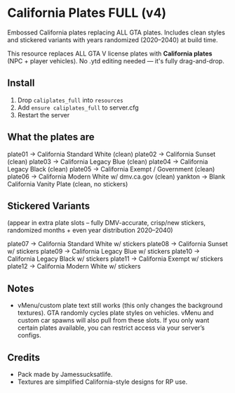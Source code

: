 # California Plates FULL (v4)
Embossed California plates replacing ALL GTA plates. Includes clean styles and stickered variants
with years randomized (2020–2040) at build time.

This resource replaces ALL GTA V license plates with **California plates** (NPC + player vehicles).
No .ytd editing needed — it's fully drag-and-drop.

## Install
1) Drop `caliplates_full` into `resources`
2) Add `ensure caliplates_full` to server.cfg
3) Restart the server

## What the plates are

plate01 → California Standard White (clean)
plate02 → California Sunset (clean)
plate03 → California Legacy Blue (clean)
plate04 → California Legacy Black (clean)
plate05 → California Exempt / Government (clean)
plate06 → California Modern White w/ dmv.ca.gov (clean)
yankton → Blank California Vanity Plate (clean, no stickers)

## Stickered Variants
(appear in extra plate slots – fully DMV-accurate, crisp/new stickers, randomized months + even year distribution 2020–2040)

plate07 → California Standard White w/ stickers
plate08 → California Sunset w/ stickers
plate09 → California Legacy Blue w/ stickers
plate10 → California Legacy Black w/ stickers
plate11 → California Exempt w/ stickers
plate12 → California Modern White w/ stickers

## Notes
- vMenu/custom plate text still works (this only changes the background textures).
GTA randomly cycles plate styles on vehicles. vMenu and custom car spawns will also pull from these slots.
If you only want certain plates available, you can restrict access via your server’s configs.

## Credits
- Pack made by Jamessucksatlife.
- Textures are simplified California-style designs for RP use.
